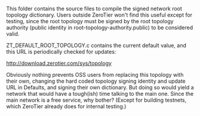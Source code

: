 This folder contains the source files to compile the signed network root topology dictionary. Users outside ZeroTier won't find this useful except for testing, since the root topology must be signed by the root topology authority (public identity in root-topology-authority.public) to be considered valid.

ZT_DEFAULT_ROOT_TOPOLOGY.c contains the current default value, and this URL is periodically checked for updates:

http://download.zerotier.com/sys/topology

Obviously nothing prevents OSS users from replacing this topology with their own, changing the hard coded topology signing identity and update URL in Defaults, and signing their own dictionary. But doing so would yield a network that would have a tough(ish) time talking to the main one. Since the main network is a free service, why bother? (Except for building testnets, which ZeroTier already does for internal testing.)
